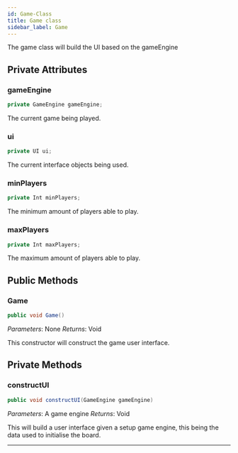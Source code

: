 ```yaml
---
id: Game-Class
title: Game class
sidebar_label: Game
---
```


The game class will build the UI based on the gameEngine

## Private Attributes
### gameEngine
```java
private GameEngine gameEngine;
```
The current game being played.

### ui
```java
private UI ui;
```
The current interface objects being used.

### minPlayers
```java
private Int minPlayers;
```
The minimum amount of players able to play.
### maxPlayers
```java
private Int maxPlayers;
```
The maximum amount of players able to play.
## Public Methods

### Game
```java
public void Game()
```
*Parameters*: None
*Returns*: Void

This constructor will construct the game user interface.

## Private Methods
### constructUI
```java
public void constructUI(GameEngine gameEngine)
```
*Parameters*: A game engine
*Returns*: Void

This will build a user interface given a setup game engine, this being the data used to initialise the board.

---
